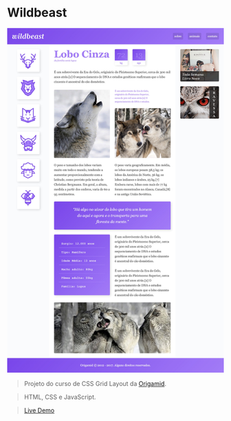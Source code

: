 # Wildbeast


![Wildbeast](./wildbeast.jpg)

> Projeto do curso de CSS Grid Layout da [Origamid](https://www.origamid.com).

> HTML, CSS e JavaScript.

> [Live Demo](https://wildbeast-jp7.netlify.app/) 